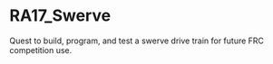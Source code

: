 # RA17_Swerve
Quest to build, program, and test a swerve drive train for future FRC competition use.  

